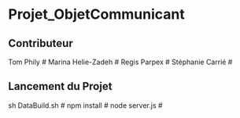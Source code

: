 # Projet_ObjetCommunicant

## Contributeur

Tom Phily #
Marina Helie-Zadeh #
Regis Parpex #
Stéphanie Carrié #

## Lancement du Projet

sh DataBuild.sh #
npm install #
node server.js #